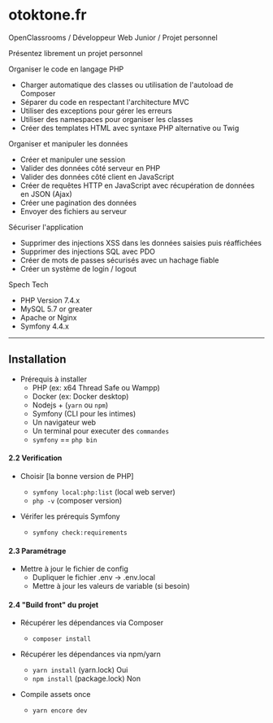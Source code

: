# otoktone.fr
OpenClassrooms / Développeur Web Junior / Projet personnel

Présentez librement un projet personnel<br>

Organiser le code en langage PHP

- Charger automatique des classes ou utilisation de l'autoload de Composer<br>
- Séparer du code en respectant l'architecture MVC<br>
- Utiliser des exceptions pour gérer les erreurs<br>
- Utiliser des namespaces pour organiser les classes<br>
- Créer des templates HTML avec syntaxe PHP alternative ou Twig<br>

Organiser et manipuler les données

- Créer et manipuler une session<br>
- Valider des données côté serveur en PHP<br>
- Valider des données côté client en JavaScript<br>
- Créer de requêtes HTTP en JavaScript avec récupération de données en JSON (Ajax)<br>
- Créer une pagination des données<br>
- Envoyer des fichiers au serveur<br>

Sécuriser l'application

- Supprimer des injections XSS dans les données saisies puis réaffichées<br>
- Supprimer des injections SQL avec PDO<br>
- Créer de mots de passes sécurisés avec un hachage fiable<br>
- Créer un système de login / logout<br>

Spech Tech
- PHP Version 7.4.x
- MySQL 5.7 or greater
- Apache or Nginx
- Symfony 4.4.x

-----------------------------------------------------------

## Installation

* Prérequis à installer
  * PHP (ex: x64 Thread Safe ou Wampp)
  * Docker (ex: Docker desktop)
  * Nodejs + (`yarn` ou `npm`)
  * Symfony (CLI pour les intimes)
  * Un navigateur web
  * Un terminal pour executer des `commandes`
  * `symfony` == `php bin`

#### 2.2 Verification
* Choisir [la bonne version de PHP]
  * `symfony local:php:list` (local web server)
  * `php -v` (composer version)
  
* Vérifer les prérequis Symfony
  * `symfony check:requirements`

#### 2.3 Paramétrage
* Mettre à jour le fichier de config
  * Dupliquer le fichier .env -> .env.local
  * Mettre à jour les valeurs de variable (si besoin)

#### 2.4 "Build front" du projet
* Récupérer les dépendances via Composer 
    * `composer install`

* Récupérer les dépendances via npm/yarn
    * `yarn install` (yarn.lock) Oui
    * `npm install` (package.lock) Non

* Compile assets once
  * `yarn encore dev`

